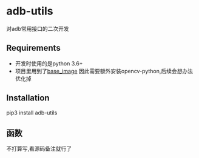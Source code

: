 # adb-utils

对adb常用接口的二次开发

## Requirements
- 开发时使用的是python 3.6+
- 项目里用到了[base_image](https://github.com/hakaboom/base_image) 因此需要额外安装opencv-python,后续会想办法优化掉


## Installation
pip3 install adb-utils


## 函数
不打算写,看源码备注就行了
